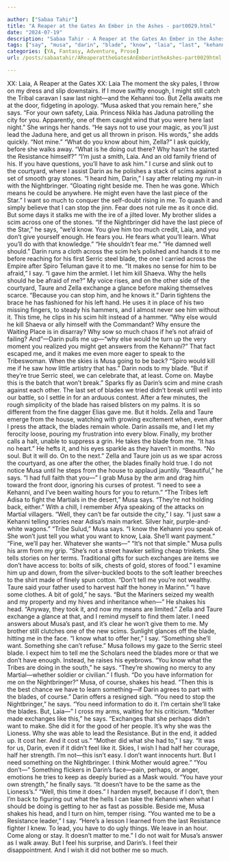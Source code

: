 ```yaml
---

author: ["Sabaa Tahir"]
title: "A Reaper at the Gates An Ember in the Ashes - part0029.html"
date: "2024-07-19"
description: "Sabaa Tahir - A Reaper at the Gates An Ember in the Ashes"
tags: ["say", "musa", "darin", "blade", "know", "laia", "last", "kehanni", "zella", "want", "need", "one", "nightbringer", "taure", "exchange", "would", "resistance", "even", "much", "fear", "scim", "across", "well", "tell", "something"]
categories: [YA, Fantasy, Adventure, Prose]
url: /posts/sabaatahir/AReaperattheGatesAnEmberintheAshes-part0029html

---
```



XX: Laia, A Reaper at the Gates
XX: Laia
The moment the sky pales, I throw on my dress and slip downstairs. If I move swiftly enough, I might still catch the Tribal caravan I saw last night—and the Kehanni too.
But Zella awaits me at the door, fidgeting in apology.
“Musa asked that you remain here,” she says. “For your own safety, Laia. Princess Nikla has Jaduna patrolling the city for you. Apparently, one of them caught wind that you were here last night.” She wrings her hands. “He says not to use your magic, as you’ll just lead the Jaduna here, and get us all thrown in prison. His words,” she adds quickly. “Not mine.”
“What do you know about him, Zella?” I ask quickly, before she walks away. “What is he doing out there? Why hasn’t he started the Resistance himself?”
“I’m just a smith, Laia. And an old family friend of his. If you have questions, you’ll have to ask him.”
I curse and slink out to the courtyard, where I assist Darin as he polishes a stack of scims against a set of smooth gray stones.
“I heard him, Darin,” I say after relating my run-in with the Nightbringer. “Gloating right beside me. Then he was gone. Which means he could be anywhere. He might even have the last piece of the Star.”
I want so much to conquer the self-doubt rising in me. To quash it and simply believe that I can stop the jinn. Fear does not rule me as it once did. But some days it stalks me with the ire of a jilted lover.
My brother slides a scim across one of the stones. “If the Nightbringer did have the last piece of the Star,” he says, “we’d know. You give him too much credit, Laia, and you don’t give yourself enough. He fears you. He fears what you’ll learn. What you’ll do with that knowledge.”
“He shouldn’t fear me.”
“He damned well should.” Darin runs a cloth across the scim he’s polished and hands it to me before reaching for his first Serric steel blade, the one I carried across the Empire after Spiro Teluman gave it to me.
“It makes no sense for him to be afraid,” I say. “I gave him the armlet. I let him kill Shaeva. Why the hells should he be afraid of me?”
My voice rises, and on the other side of the courtyard, Taure and Zella exchange a glance before making themselves scarce.
“Because you can stop him, and he knows it.” Darin tightens the brace he has fashioned for his left hand. He uses it in place of his two missing fingers, to steady his hammers, and I almost never see him without it. This time, he clips in his scim hilt instead of a hammer. “Why else would he kill Shaeva or ally himself with the Commandant? Why ensure the Waiting Place is in disarray? Why sow so much chaos if he’s not afraid of failing? And”—Darin pulls me up—“why else would he turn up the very moment you realized you might get answers from the Kehanni?”
That fact escaped me, and it makes me even more eager to speak to the Tribeswoman. When the skies is Musa going to be back?
“Spiro would kill me if he saw how little artistry that has.” Darin nods to my blade. “But if they’re true Serric steel, we can celebrate that, at least. Come on. Maybe this is the batch that won’t break.”
Sparks fly as Darin’s scim and mine crash against each other. The last set of blades we tried didn’t break until well into our battle, so I settle in for an arduous contest. After a few minutes, the rough simplicity of the blade has raised blisters on my palms. It is so different from the fine dagger Elias gave me. But it holds.
Zella and Taure emerge from the house, watching with growing excitement when, even after I press the attack, the blades remain whole.
Darin assails me, and I let my ferocity loose, pouring my frustration into every blow. Finally, my brother calls a halt, unable to suppress a grin. He takes the blade from me.
“It has no heart.” He hefts it, and his eyes sparkle as they haven’t in months. “No soul. But it will do. On to the next.”
Zella and Taure join us as we spar across the courtyard, as one after the other, the blades finally hold true. I do not notice Musa until he steps from the house to applaud jauntily.
“Beautiful,” he says. “I had full faith that you—”
I grab Musa by the arm and drag him toward the front door, ignoring his curses of protest. “I need to see a Kehanni, and I’ve been waiting hours for you to return.”
“The Tribes left Adisa to fight the Martials in the desert,” Musa says. “They’re not holding back, either.” With a chill, I remember Afya speaking of the attacks on Martial villagers.
“Well, they can’t be far outside the city,” I say. “I just saw a Kehanni telling stories near Adisa’s main market. Silver hair, purple-and-white wagons.”
“Tribe Sulud,” Musa says. “I know the Kehanni you speak of. She won’t just tell you what you want to know, Laia. She’ll want payment.”
“Fine, we’ll pay her. Whatever she wants—”
“It’s not that simple.” Musa pulls his arm from my grip. “She’s not a street hawker selling cheap trinkets. She tells stories on her terms. Traditional gifts for such exchanges are items we don’t have access to: bolts of silk, chests of gold, stores of food.”
I examine him up and down, from the silver-buckled boots to the soft leather breeches to the shirt made of finely spun cotton. “Don’t tell me you’re not wealthy. Taure said your father used to harvest half the honey in Marinn.”
“I have some clothes. A bit of gold,” he says. “But the Mariners seized my wealth and my property and my hives and inheritance when—” He shakes his head. “Anyway, they took it, and now my means are limited.”
Zella and Taure exchange a glance at that, and I remind myself to find them later. I need answers about Musa’s past, and it’s clear he won’t give them to me. My brother still clutches one of the new scims. Sunlight glances off the blade, hitting me in the face.
“I know what to offer her,” I say. “Something she’ll want. Something she can’t refuse.”
Musa follows my gaze to the Serric steel blade. I expect him to tell me the Scholars need the blades more or that we don’t have enough. Instead, he raises his eyebrows.
“You know what the Tribes are doing in the south,” he says. “They’re showing no mercy to any Martial—whether soldier or civilian.”
I flush. “Do you have information for me on the Nightbringer?” Musa, of course, shakes his head. “Then this is the best chance we have to learn something—if Darin agrees to part with the blades, of course.”
Darin offers a resigned sigh. “You need to stop the Nightbringer,” he says. “You need information to do it. I’m certain she’ll take the blades. But, Laia—”
I cross my arms, waiting for his criticism.
“Mother made exchanges like this,” he says. “Exchanges that she perhaps didn’t want to make. She did it for the good of her people. It’s why she was the Lioness. Why she was able to lead the Resistance. But in the end, it added up. It cost her. And it cost us.”
“Mother did what she had to,” I say. “It was for us, Darin, even if it didn’t feel like it. Skies, I wish I had half her courage, half her strength. I’m not—this isn’t easy. I don’t want innocents hurt. But I need something on the Nightbringer. I think Mother would agree.”
“You don’t—” Something flickers in Darin’s face—pain, perhaps, or anger, emotions he tries to keep as deeply buried as a Mask would. “You have your own strength,” he finally says. “It doesn’t have to be the same as the Lioness’s.”
“Well, this time it does.” I harden myself, because if I don’t, then I’m back to figuring out what the hells I can take the Kehanni when what I should be doing is getting to her as fast as possible. Beside me, Musa shakes his head, and I turn on him, temper rising.
“You wanted me to be a Resistance leader,” I say. “Here’s a lesson I learned from the last Resistance fighter I knew. To lead, you have to do ugly things. We leave in an hour. Come along or stay. It doesn’t matter to me.”
I do not wait for Musa’s answer as I walk away. But I feel his surprise, and Darin’s. I feel their disappointment. And I wish it did not bother me so much.
